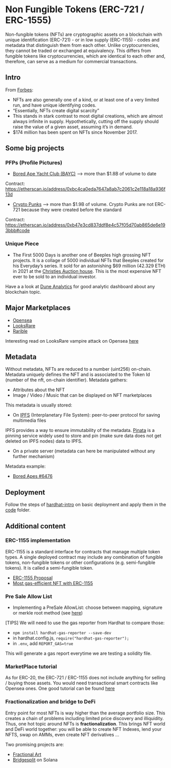 # Non Fungible Tokens (ERC-721 / ERC-1555)

Non-fungible tokens (NFTs) are cryptographic assets on a blockchain with unique identification (ERC-721) - or in low supply (ERC-1155) -  codes and metadata that distinguish them from each other. Unlike cryptocurrencies, they cannot be traded or exchanged at equivalency. This differs from fungible tokens like cryptocurrencies, which are identical to each other and, therefore, can serve as a medium for commercial transactions.

## Intro

From [Forbes](https://www.forbes.com/advisor/investing/cryptocurrency/nft-non-fungible-token/):
- NFTs are also generally one of a kind, or at least one of a very limited run, and have unique identifying codes. 
- “Essentially, NFTs create digital scarcity”
- This stands in stark contrast to most digital creations, which are almost always infinite in supply. Hypothetically, cutting off the supply should raise the value of a given asset, assuming it’s in demand.
- $174 million has been spent on NFTs since November 2017.

## Some big projects

### PFPs (Profile Pictures)
- [Bored Ape Yacht Club (BAYC)](https://boredapeyachtclub.com/#/) --> more than $1.8B of volume to date 

Contract: https://etherscan.io/address/0xbc4ca0eda7647a8ab7c2061c2e118a18a936f13d

- [Crypto Punks](https://www.larvalabs.com/cryptopunks) --> more than $1.9B of volume. Crypto Punks are not ERC-721 because they were created before the standard

Contract: https://etherscan.io/address/0xb47e3cd837ddf8e4c57f05d70ab865de6e193bbb#code


### Unique Piece
- The First 5000 Days is another one of Beeples high grossing NFT projects. It is a collage of 5000 individual NFTs that Beeples created for his Everyday’s series. It sold for an astonishing $69 million (42.329 ETH) in 2021 at the [Christies Auction house](https://onlineonly.christies.com/s/beeple-first-5000-days/beeple-b-1981-1/112924). This is the most expensive NFT ever to be sold to an individual investor.


Have a a look at [Dune Analytics](https://dune.com/browse/dashboards) for good analytic dashboard about any blockchain topic.


## Major Marketplaces
- [Opensea](https://opensea.io)
- [LooksRare](https://looksrare.org)
- [Rarible](https://rarible.org)

Interesting read on LooksRare vampire attack on Opensea [here](https://blog.coinbase.com/vampire-attack-looksrare-vs-opensea-c3b4107cd4db)


## Metadata

Without metadata, NFTs are reduced to a number (uint256) on-chain. Metadata uniquely defines the NFT and is associated to the Token Id (number of the nft, on-chain identifier). 
Metadata gathers:
- Attributes about the NFT
- Image / Video / Music that can be displayed on NFT marketplaces

This metadata is usually stored:
- On [IPFS](https://docs.ipfs.io/concepts/what-is-ipfs/#decentralization) (Interplanetary File System): peer-to-peer protocol for saving multimedia files

IPFS provides a way to ensure immutability of the metadata. [Pinata](https://docs.pinata.cloud) is a pinning service widely used to store and pin (make sure data does not get deleted on IPFS nodes) data to IPFS.

- On a private server (metadata can here be manipulated without any further mechanism)

Metadata example:
- [Bored Apes #6476](https://cloudflare-ipfs.com/ipfs/QmeSjSinHpPnmXmspMjwiXyN6zS4E9zccariGR3jxcaWtq/6476)

## Deployment

Follow the steps of [hardhat-intro](../../Part_1/hardhat-intro/) on basic deployment and apply them in the [code](../code/) folder.


## Additional content

### ERC-1155 implementation

ERC-1155 is a standard interface for contracts that manage multiple token types. A single deployed contract may include any combination of fungible tokens, non-fungible tokens or other configurations (e.g. semi-fungible tokens). It is called a semi-fungible token.

- [ERC-1155 Proposal](https://eips.ethereum.org/EIPS/eip-1155)
- [Most gas-efficient NFT with ERC-1155](https://medium.com/donkeverse/introducing-erc1155d-the-most-efficient-non-fungible-token-contract-in-existence-c1d0a62e30f1)

### Pre Sale Allow List

- Implementing a PreSale AllowList: choose between mapping, signature or merkle root method (see [here](https://medium.com/donkeverse/hardcore-gas-savings-in-nft-minting-part-2-signatures-vs-merkle-trees-917c43c59b07))

[TIPS] We will need to use the gas reporter from Hardhat to compare those:
- ```npm install hardhat-gas-reporter --save-dev```
- in hardhat.config.js, ```require("hardhat-gas-reporter");```
- in ```.env```, add ```REPORT_GAS=true```

This will generate a gas report everytime we are testing a solidity file.


### MarketPlace tutorial

As for ERC-20, the ERC-721 / ERC-1155 does not include anything for selling / buying those assets. You would need transactional smart contracts like Opensea ones. One good tutorial can be found [here](https://dev.to/dabit3/building-scalable-full-stack-apps-on-ethereum-with-polygon-2cfb)

### Fractionalization and bridge to DeFi

Entry point for most NFTs is way higher than the average portfolio size. This creates a chain of problems including limited price discovery and illiquidity. Thus, one hot topic around NFTs is **fractionalization**. This brings NFT world and DeFi world together: you will be able to create NFT Indexes, lend your NFTS, swap on AMMs, even create NFT derivatives ...

Two promising projects are:
- [Fractional Art](https://fractional.art/)
- [Bridgesplit](https://docs.bridgesplit.com/main/) on Solana
